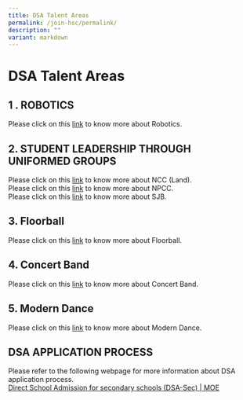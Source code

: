 ```yaml
---
title: DSA Talent Areas
permalink: /join-hsc/permalink/
description: ""
variant: markdown
---
```

<h1>DSA Talent Areas</h1>
<h2>1 . ROBOTICS</h2>
<p>Please click on this&nbsp;<a href="/hsc-experience/Co-Curriculum/robotics/permalink/" rel="noopener noreferrer nofollow" target="_blank">link</a>&nbsp;to
know more about Robotics.</p>
<h2>2. STUDENT LEADERSHIP THROUGH UNIFORMED GROUPS</h2>
<p>Please click on this&nbsp;<a href="/hsc-experience/Co-Curriculum/ncc/permalink/" rel="noopener noreferrer nofollow" target="_blank">link</a>&nbsp;to know
more about NCC (Land).
<br>Please click on this&nbsp;<a href="/hsc-experience/Co-Curriculum/npcc/permalink/" rel="noopener noreferrer nofollow" target="_blank">link</a>&nbsp;to know
more about NPCC.
<br>Please click on this&nbsp;<a href="/hsc-experience/Co-Curriculum/stjohnbrigade/permalink/" rel="noopener noreferrer nofollow" target="_blank">link</a>&nbsp;to
know more about SJB.</p>
<h2>3. Floorball</h2>
<p>Please click on this&nbsp;<a href="/hsc-experience/Co-Curriculum/floorball/permalink/" rel="noopener noreferrer nofollow" target="_blank">link</a>&nbsp;to
know more about Floorball.</p>
<p></p>
<h2>4. Concert Band</h2>
<p>Please click on this <a href="https://www.haisingcatholic.moe.edu.sg/hsc-experience/Co-Curriculum/concert-band/permalink/" rel="noopener noreferrer nofollow" target="_blank">link</a> to
know more about Concert Band.</p>
<p></p>
<h2>5. Modern Dance</h2>
<p>Please click on this <a href="https://www.haisingcatholic.moe.edu.sg/hsc-experience/Co-Curriculum/dance-club/permalink/" rel="noopener noreferrer nofollow" target="_blank">link</a> to
know more about Modern Dance.</p>
<p></p>
<h2>DSA APPLICATION PROCESS</h2>
<p>Please refer to the following webpage for more information about DSA application
process.&nbsp;
<br><a href="https://www.moe.gov.sg/secondary/dsa" rel="noopener noreferrer nofollow" target="_blank">Direct School Admission for secondary schools (DSA-Sec) | MOE</a>
</p>
